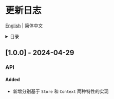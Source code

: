 
# 更新日志


[English](https://github.com/i18n-pro/svelte/blob/v1.0.0-alpha.1/docs/dist/CHANGELOG.md) | 简体中文


<details >
  <summary>目录</summary>

  &emsp;&emsp;[[1.0.0] - 2024-04-29](#100---2024-04-29)<br/>
  &emsp;&emsp;&emsp;&emsp;[API](#100-api)<br/>
  &emsp;&emsp;&emsp;&emsp;&emsp;&emsp;[Added](#100-api-added)<br/>

</details>

## [1.0.0] - 2024-04-29

<h3 id="100-api">API</h3>

<h4 id="100-api-added">Added</h4>

* 新增分别基于 `Store` 和 `Context` 两种特性的实现

